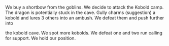 We buy a shortbow from the goblins. We decide to attack the Kobold camp. The dragon is potentially stuck in the cave. Gully charms (suggestion) a kobold and lures 3 others into an ambush. We defeat them and push further into

the kobold cave. We spot more kobolds. We defeat one and two run calling for support. We hold our position. 